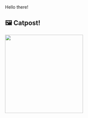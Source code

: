 Hello there!



## 🖼️ Catpost!

<sub>
    <img src="https://cdn2.thecatapi.com/images/r3.jpg" height="256">
</sub>

